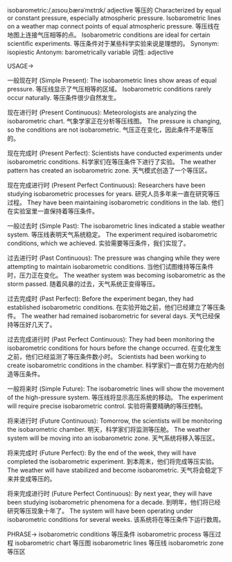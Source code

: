isobarometric:/ˌaɪsoʊˌbærəˈmɛtrɪk/
adjective
等压的
Characterized by equal or constant pressure, especially atmospheric pressure.
Isobarometric lines on a weather map connect points of equal atmospheric pressure. 等压线在地图上连接气压相等的点。
Isobarometric conditions are ideal for certain scientific experiments. 等压条件对于某些科学实验来说是理想的。
Synonym: isopiestic
Antonym: barometrically variable
词性: adjective

USAGE->

一般现在时 (Simple Present):
The isobarometric lines show areas of equal pressure. 等压线显示了气压相等的区域。
Isobarometric conditions rarely occur naturally. 等压条件很少自然发生。

现在进行时 (Present Continuous):
Meteorologists are analyzing the isobarometric chart. 气象学家正在分析等压线图。
The pressure is changing, so the conditions are not isobarometric. 气压正在变化，因此条件不是等压的。

现在完成时 (Present Perfect):
Scientists have conducted experiments under isobarometric conditions. 科学家们在等压条件下进行了实验。
The weather pattern has created an isobarometric zone. 天气模式创造了一个等压区。

现在完成进行时 (Present Perfect Continuous):
Researchers have been studying isobarometric processes for years. 研究人员多年来一直在研究等压过程。
They have been maintaining isobarometric conditions in the lab. 他们在实验室里一直保持着等压条件。


一般过去时 (Simple Past):
The isobarometric lines indicated a stable weather system. 等压线表明天气系统稳定。
The experiment required isobarometric conditions, which we achieved. 实验需要等压条件，我们实现了。

过去进行时 (Past Continuous):
The pressure was changing while they were attempting to maintain isobarometric conditions.  当他们试图维持等压条件时，压力正在变化。
The weather system was becoming isobarometric as the storm passed. 随着风暴的过去，天气系统正变得等压。

过去完成时 (Past Perfect):
Before the experiment began, they had established isobarometric conditions. 在实验开始之前，他们已经建立了等压条件。
The weather had remained isobarometric for several days. 天气已经保持等压好几天了。

过去完成进行时 (Past Perfect Continuous):
They had been monitoring the isobarometric conditions for hours before the change occurred. 在变化发生之前，他们已经监测了等压条件数小时。
Scientists had been working to create isobarometric conditions in the chamber. 科学家们一直在努力在舱内创造等压条件。


一般将来时 (Simple Future):
The isobarometric lines will show the movement of the high-pressure system. 等压线将显示高压系统的移动。
The experiment will require precise isobarometric control.  实验将需要精确的等压控制。

将来进行时 (Future Continuous):
Tomorrow, the scientists will be monitoring the isobarometric chamber. 明天，科学家们将监测等压舱。
The weather system will be moving into an isobarometric zone. 天气系统将移入等压区。

将来完成时 (Future Perfect):
By the end of the week, they will have completed the isobarometric experiment. 到本周末，他们将完成等压实验。
The weather will have stabilized and become isobarometric. 天气将会稳定下来并变成等压的。

将来完成进行时 (Future Perfect Continuous):
By next year, they will have been studying isobarometric phenomena for a decade. 到明年，他们将已经研究等压现象十年了。
The system will have been operating under isobarometric conditions for several weeks. 该系统将在等压条件下运行数周。

PHRASE->
isobarometric conditions 等压条件
isobarometric process 等压过程
isobarometric chart 等压图
isobarometric lines 等压线
isobarometric zone 等压区
